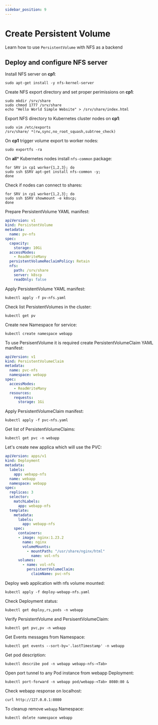 ```yaml
---
sidebar_position: 9
---
```


# Create Persistent Volume

Learn how to use `PersistentVolume` with NFS as a backend

## Deploy and configure NFS server

Install NFS server on **cp1**:

```shell
sudo apt-get install -y nfs-kernel-server
```

Create NFS export directory and set proper perimissions on **cp1**:

```shell
sudo mkdir /srv/share
sudo chmod 1777 /srv/share
echo "Hello World Simple Website" > /srv/share/index.html
```

Export NFS directory to Kubernetes cluster nodes on **cp1**:

```shell
sudo vim /etc/exports
/srv/share/ *(rw,sync,no_root_squash,subtree_check)
```

On **cp1** trigger volume export to worker nodes:

```shell
sudo exportfs -ra
```

On **all*** Kubernetes nodes install `nfs-common` package:

```shell
for SRV in cp1 worker{1,2,3}; do
sudo ssh $SRV apt-get install nfs-common -y;
done
```

Check if nodes can connect to shares:

```shell
for SRV in cp1 worker{1,2,3}; do
sudo ssh $SRV showmount -e k8scp;
done
```

Prepare PersistentVolume YAML manifest:

```yaml title="pv-nfs.yaml"
apiVersion: v1
kind: PersistentVolume
metadata:
  name: pv-nfs
spec:
  capacity:
    storage: 10Gi
  accessModes:
    - ReadWriteMany
  persistentVolumeReclaimPolicy: Retain
  nfs:
    path: /srv/share
    server: k8scp
    readOnly: false
```

Apply PersistentVolume YAML manifest:

```shell
kubectl apply -f pv-nfs.yaml
```

Check list PersistentVolumes in the cluster:

```shell
kubectl get pv
```

Create new Namespace for service:

```shell
kubectl create namespace webapp
```

To use PersisentVolume it is required create PersistentVolumeClaim YAML manifest:

```yaml title="pvc-nfs.yaml"
apiVersion: v1
kind: PersistentVolumeClaim
metadata:
  name: pvc-nfs
  namespace: webapp
spec:
  accessModes:
    - ReadWriteMany
  resources:
    requests:
      storage: 1Gi
```

Apply PersistentVolumeClaim manifest:

```shell
kubectl apply -f pvc-nfs.yaml
```

Get list of PersistentVolumeClaims:

```shell
kubectl get pvc -n webapp
```

Let's create new applica which will use the PVC:


```yaml title="deploy-webapp-nfs.yaml"
apiVersion: apps/v1
kind: Deployment
metadata:
  labels:
    app: webapp-nfs
  name: webapp
  namespace: webapp
spec:
  replicas: 3
  selector:
    matchLabels:
      app: webapp-nfs
  template:
    metadata:
      labels:
        app: webapp-nfs
    spec:
      containers:
      - image: nginx:1.23.2
        name: nginx
        volumeMounts:
          - mountPath: "/usr/share/nginx/html"
            name: vol-nfs
      volumes:
        - name: vol-nfs
          persistentVolumeClaim:
            claimName: pvc-nfs
```

Deploy web application with nfs volume mounted:

```shell
kubectl apply -f deploy-webapp-nfs.yaml
```

Check Deployment status:

```shell
kubectl get deploy,rs,pods -n webapp
```

Verify PersistentVolume and PersisentVolumeClaim:

```shell
kubectl get pvc,pv -n webapp
```

Get Events messages from Namespace:

```shell
kubectl get events --sort-by='.lastTimestamp' -n webapp
```

Get pod description:

```shell
kubectl describe pod -n webapp webapp-nfs-<Tab>
```

Open port tunnel to any Pod instance from webapp Deployment:

```shell
kubectl port-forward -n webapp pod/webapp-<Tab> 8080:80 &
```

Check webapp response on localhost:

```shell
curl http://127.0.0.1:8080
```

To cleanup remove `webapp` Namespace:

```shell
kubectl delete namespace webapp
```
